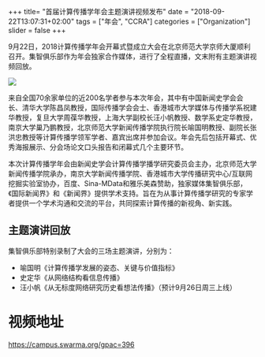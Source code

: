+++
title= "首届计算传播学年会主题演讲视频发布"
date = "2018-09-22T13:07:31+02:00"
tags = ["年会", "CCRA"]
categories = ["Organization"]
slider = false
+++

9月22日，2018计算传播学年会开幕式暨成立大会在北京师范大学京师大厦顺利召开。集智俱乐部作为年会独家合作媒体，进行了全程直播，文末附有主题演讲视频回放。

<!--more-->

![](/images/preface.png)


来自全国70余家单位的近200名学者参与本次年会，其中有中国新闻史学会会长、清华大学陈昌凤教授，国际传播学会会士、香港城市大学媒体与传播学系祝建华教授，复旦大学周葆华教授，上海大学副校长汪小帆教授、数学系史定华教授，南京大学巢乃鹏教授，北京师范大学新闻传播学院执行院长喻国明教授、副院长张洪忠教授等计算传播学领军学者、嘉宾出席并参加会议。年会先后包括开幕式、优秀海报展示、分会场论文口头报告和闭幕式几个主要环节。



本次计算传播学年会由新闻史学会计算传播学播学研究委员会主办，北京师范大学新闻传播学院承办，南京大学新闻传播学院、香港城市大学传播研究中心/互联网挖掘实验室协办，百度、Sina-MData和雅乐美森赞助，独家媒体集智俱乐部，《国际新闻界》和《新闻界》提供学术支持。旨在为从事计算传播学研究的专家学者提供一个学术沟通和交流的平台，共同探索计算传播的新视角、新实践。



## 主题演讲回放


集智俱乐部特别录制了大会的三场主题演讲，分别为：


* 喻国明《计算传播学发展的姿态、关键与价值指标》
* 史定华《从网络结构看信息传播》
* 汪小帆《从无标度网络研究历史看想法传播》（预计9月26日周三上线）




# 视频地址

https://campus.swarma.org/gpac=396
